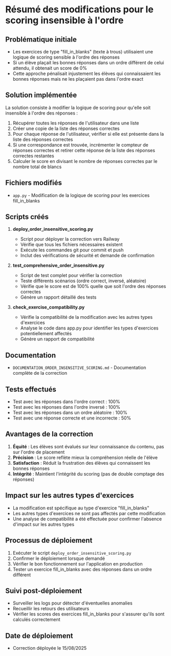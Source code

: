 # Résumé des modifications pour le scoring insensible à l'ordre

## Problématique initiale
- Les exercices de type "fill_in_blanks" (texte à trous) utilisaient une logique de scoring sensible à l'ordre des réponses
- Si un élève plaçait les bonnes réponses dans un ordre différent de celui attendu, il obtenait un score de 0%
- Cette approche pénalisait injustement les élèves qui connaissaient les bonnes réponses mais ne les plaçaient pas dans l'ordre exact

## Solution implémentée
La solution consiste à modifier la logique de scoring pour qu'elle soit insensible à l'ordre des réponses :
1. Récupérer toutes les réponses de l'utilisateur dans une liste
2. Créer une copie de la liste des réponses correctes
3. Pour chaque réponse de l'utilisateur, vérifier si elle est présente dans la liste des réponses correctes
4. Si une correspondance est trouvée, incrémenter le compteur de réponses correctes et retirer cette réponse de la liste des réponses correctes restantes
5. Calculer le score en divisant le nombre de réponses correctes par le nombre total de blancs

## Fichiers modifiés
- `app.py` - Modification de la logique de scoring pour les exercices fill_in_blanks

## Scripts créés
1. **deploy_order_insensitive_scoring.py**
   - Script pour déployer la correction vers Railway
   - Vérifie que tous les fichiers nécessaires existent
   - Exécute les commandes git pour commit et push
   - Inclut des vérifications de sécurité et demande de confirmation

2. **test_comprehensive_order_insensitive.py**
   - Script de test complet pour vérifier la correction
   - Teste différents scénarios (ordre correct, inversé, aléatoire)
   - Vérifie que le score est de 100% quelle que soit l'ordre des réponses correctes
   - Génère un rapport détaillé des tests

3. **check_exercise_compatibility.py**
   - Vérifie la compatibilité de la modification avec les autres types d'exercices
   - Analyse le code dans app.py pour identifier les types d'exercices potentiellement affectés
   - Génère un rapport de compatibilité

## Documentation
- `DOCUMENTATION_ORDER_INSENSITIVE_SCORING.md` - Documentation complète de la correction

## Tests effectués
- Test avec les réponses dans l'ordre correct : 100%
- Test avec les réponses dans l'ordre inversé : 100%
- Test avec les réponses dans un ordre aléatoire : 100%
- Test avec une réponse correcte et une incorrecte : 50%

## Avantages de la correction
1. **Équité** : Les élèves sont évalués sur leur connaissance du contenu, pas sur l'ordre de placement
2. **Précision** : Le score reflète mieux la compréhension réelle de l'élève
3. **Satisfaction** : Réduit la frustration des élèves qui connaissent les bonnes réponses
4. **Intégrité** : Maintient l'intégrité du scoring (pas de double comptage des réponses)

## Impact sur les autres types d'exercices
- La modification est spécifique au type d'exercice "fill_in_blanks"
- Les autres types d'exercices ne sont pas affectés par cette modification
- Une analyse de compatibilité a été effectuée pour confirmer l'absence d'impact sur les autres types

## Processus de déploiement
1. Exécuter le script `deploy_order_insensitive_scoring.py`
2. Confirmer le déploiement lorsque demandé
3. Vérifier le bon fonctionnement sur l'application en production
4. Tester un exercice fill_in_blanks avec des réponses dans un ordre différent

## Suivi post-déploiement
- Surveiller les logs pour détecter d'éventuelles anomalies
- Recueillir les retours des utilisateurs
- Vérifier les scores des exercices fill_in_blanks pour s'assurer qu'ils sont calculés correctement

## Date de déploiement
- Correction déployée le 15/08/2025
